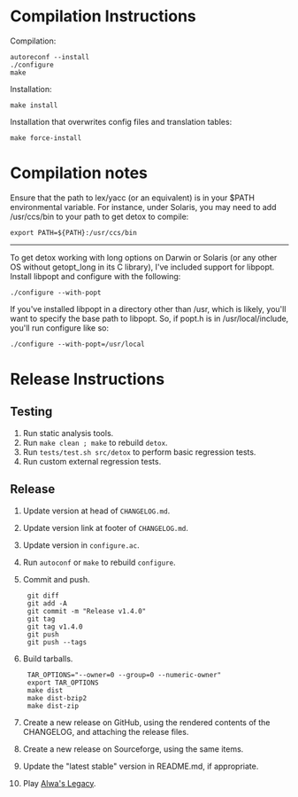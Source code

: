 # Compilation Instructions

Compilation:

	autoreconf --install
	./configure
	make

Installation:

	make install

Installation that overwrites config files and translation tables:

	make force-install

# Compilation notes

Ensure that the path to lex/yacc (or an equivalent) is in your $PATH
environmental variable.  For instance, under Solaris, you may need to add
/usr/ccs/bin to your path to get detox to compile:

	export PATH=${PATH}:/usr/ccs/bin

---

To get detox working with long options on Darwin or Solaris (or any other OS
without getopt_long in its C library), I've included support for libpopt.
Install libpopt and configure with the following:

	./configure --with-popt

If you've installed libpopt in a directory other than /usr, which is likely,
you'll want to specify the base path to libpopt.  So, if popt.h is in
/usr/local/include, you'll run configure like so:

	./configure --with-popt=/usr/local

# Release Instructions

## Testing

1. Run static analysis tools.
2. Run `make clean ; make` to rebuild `detox`.
3. Run `tests/test.sh src/detox` to perform basic regression tests.
4. Run custom external regression tests.

## Release

1. Update version at head of `CHANGELOG.md`.
2. Update version link at footer of `CHANGELOG.md`.
3. Update version in `configure.ac`.
4. Run `autoconf` or `make` to rebuild `configure`.
5. Commit and push.

        git diff
        git add -A
        git commit -m "Release v1.4.0"
        git tag
        git tag v1.4.0
        git push
        git push --tags

6. Build tarballs.

        TAR_OPTIONS="--owner=0 --group=0 --numeric-owner"
        export TAR_OPTIONS
        make dist
        make dist-bzip2
        make dist-zip

7. Create a new release on GitHub, using the rendered contents of the
   CHANGELOG, and attaching the release files.
8. Create a new release on Sourceforge, using the same items.
9. Update the "latest stable" version in README.md, if appropriate.
10. Play [Alwa's Legacy].

[Alwa's Legacy]: https://eldenpixels.com/alwas-legacy/
